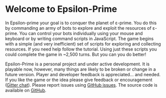 # Welcome to Epsilon-Prime

In Epsilon-prime your goal is to conquer the planet of ε-prime. You do this by commanding an army of bots to explore and exploit the resources of ε-prime. You can control your bots individually using your mouse and keyboard or by writing command scripts in JavaScript. The game begins with a simple (and very inefficient) set of scripts for exploring and collecting resources.  If you need help follow the tutorial.  Using just these scripts you could complete the game in ~2,500 turns. But you can you do better!

Epsilon-Prime is a personal project and under active development. It is playable now, however, many things are likely to be broken or change in a future version. Player and developer feedback is appreciated... and needed. If you like the game or the idea please give feedback or encouragement ([Gitter chat](https://gitter.im/Hypercubed/Epsilon-Prime?utm_source=badge&amp;utm_medium=badge&amp;utm_campaign=pr-badge)). Please report issues using [GitHub issues](https://github.com/Hypercubed/Epsilon-Prime/issues).  The source code is available on [GitHub](https://github.com/Hypercubed/Epsilon-Prime).
